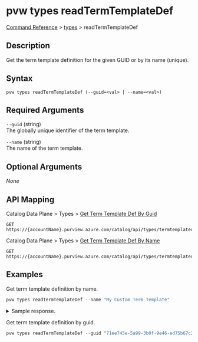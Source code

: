 # pvw types readTermTemplateDef
[Command Reference](../../../README.md#command-reference) > [types](./main.md) > readTermTemplateDef

## Description
Get the term template definition for the given GUID or by its name (unique).

## Syntax
```
pvw types readTermTemplateDef (--guid=<val> | --name=<val>)
```

## Required Arguments
`--guid` (string)  
The globally unique identifier of the term template.

`--name` (string)  
The name of the term template.

## Optional Arguments
*None*

## API Mapping
Catalog Data Plane > Types > [Get Term Template Def By Guid](https://docs.microsoft.com/en-us/rest/api/purview/catalogdataplane/types/get-term-template-def-by-guid)
```
GET https://{accountName}.purview.azure.com/catalog/api/types/termtemplatedef/guid/{guid}
```

Catalog Data Plane > Types > [Get Term Template Def By Name](https://docs.microsoft.com/en-us/rest/api/purview/catalogdataplane/types/get-term-template-def-by-name)
```
GET https://{accountName}.purview.azure.com/catalog/api/types/termtemplatedef/name/{name}
```

## Examples
Get term template definition by name.
```powershell
pvw types readTermTemplateDef --name "My Custom Term Template"
```

<details><summary>Sample response.</summary>
<p>

```json
{
    "attributeDefs": [
        {
            "cardinality": "SINGLE",
            "includeInNotification": false,
            "isIndexable": false,
            "isOptional": true,
            "isUnique": false,
            "name": "Department",
            "options": {
                "isDisabled": "false"
            },
            "typeName": "TERM_TEMPLATE_ENUM_6dc2fde0_c41a_4dfa_b77e_5d20275decc5",
            "valuesMaxCount": 1,
            "valuesMinCount": 0
        }
    ],
    "category": "TERM_TEMPLATE",
    "createTime": 1643991602788,
    "createdBy": "095354ff-cae8-44ff-8120-22ec5a941b40",
    "description": "This is a long description.",
    "guid": "71ee745e-5a99-3b0f-9e46-ed75b67c224d",
    "lastModifiedTS": "1",
    "name": "My Custom Term Template",
    "typeVersion": "1.0",
    "updateTime": 1643991602788,
    "updatedBy": "095354ff-cae8-44ff-8120-22ec5a941b40",
    "version": 1
}
```
</p>
</details>

Get term template definition by guid.
```powershell
pvw types readTermTemplateDef --guid "71ee745e-5a99-3b0f-9e46-ed75b67c224d"
```

